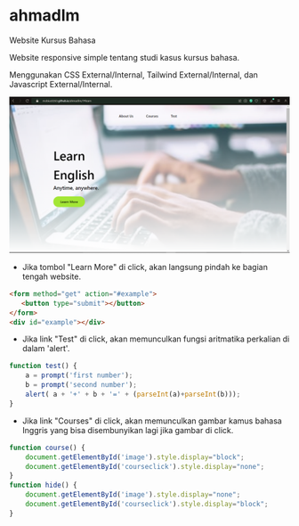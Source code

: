 # ahmadlm
Website Kursus Bahasa

Website responsive simple tentang studi kasus kursus bahasa.

Menggunakan CSS External/Internal, Tailwind External/Internal, dan Javascript External/Internal.

![Screenshot](web.png)

- Jika tombol "Learn More" di click, akan langsung pindah ke bagian tengah website.
```html
<form method="get" action="#example">
   <button type="submit"></button>
</form>
<div id="example"></div>
```

- Jika link "Test" di click, akan memunculkan fungsi aritmatika perkalian di dalam 'alert'.
```js
function test() {
    a = prompt('first number');
    b = prompt('second number');
    alert( a + '+' + b + '=' + (parseInt(a)+parseInt(b)));
}
```

- Jika link "Courses" di click, akan memunculkan gambar kamus bahasa Inggris yang bisa disembunyikan lagi jika gambar di click.
```js
function course() {
    document.getElementById('image').style.display="block";
    document.getElementById('courseclick').style.display="none";
}
function hide() {
    document.getElementById('image').style.display="none";
    document.getElementById('courseclick').style.display="block";
}
```
